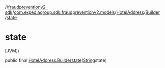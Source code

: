 //[fraudpreventionv2-sdk](../../../../index.md)/[com.expediagroup.sdk.fraudpreventionv2.models](../../index.md)/[HotelAddress](../index.md)/[Builder](index.md)/[state](state.md)

# state

[JVM]\

public final [HotelAddress.Builder](index.md)[state](state.md)([String](https://docs.oracle.com/javase/8/docs/api/java/lang/String.html)state)

